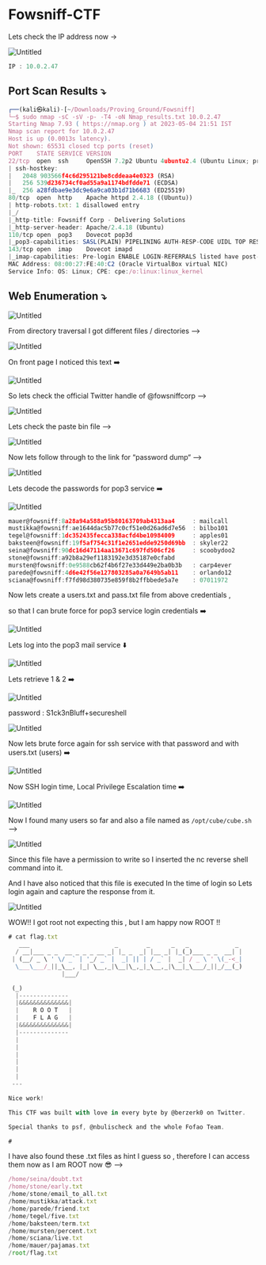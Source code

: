 # Fowsniff-CTF

Lets check the IP address now →

![Untitled](Fowsniff-CTF/Untitled.png)

```jsx
IP : 10.0.2.47
```

## Port Scan Results ⤵️

```jsx
┌──(kali㉿kali)-[~/Downloads/Proving_Ground/Fowsniff]
└─$ sudo nmap -sC -sV -p- -T4 -oN Nmap_results.txt 10.0.2.47
Starting Nmap 7.93 ( https://nmap.org ) at 2023-05-04 21:51 IST
Nmap scan report for 10.0.2.47
Host is up (0.0013s latency).
Not shown: 65531 closed tcp ports (reset)
PORT    STATE SERVICE VERSION
22/tcp  open  ssh     OpenSSH 7.2p2 Ubuntu 4ubuntu2.4 (Ubuntu Linux; protocol 2.0)
| ssh-hostkey: 
|   2048 903566f4c6d295121be8cddeaa4e0323 (RSA)
|   256 539d236734cf0ad55a9a1174bdfdde71 (ECDSA)
|_  256 a28fdbae9e3dc9e6a9ca03b1d71b6683 (ED25519)
80/tcp  open  http    Apache httpd 2.4.18 ((Ubuntu))
| http-robots.txt: 1 disallowed entry 
|_/
|_http-title: Fowsniff Corp - Delivering Solutions
|_http-server-header: Apache/2.4.18 (Ubuntu)
110/tcp open  pop3    Dovecot pop3d
|_pop3-capabilities: SASL(PLAIN) PIPELINING AUTH-RESP-CODE UIDL TOP RESP-CODES USER CAPA
143/tcp open  imap    Dovecot imapd
|_imap-capabilities: Pre-login ENABLE LOGIN-REFERRALS listed have post-login capabilities more OK AUTH=PLAINA0001 ID SASL-IR LITERAL+ IDLE IMAP4rev1
MAC Address: 08:00:27:FE:40:C2 (Oracle VirtualBox virtual NIC)
Service Info: OS: Linux; CPE: cpe:/o:linux:linux_kernel
```

## Web Enumeration ⤵️

![Untitled](Fowsniff-CTF/Untitled%201.png)

From directory traversal I got different files / directories —>

![Untitled](Fowsniff-CTF/Untitled%202.png)

On front page I noticed this text ➡️

![Untitled](Fowsniff-CTF/Untitled%203.png)

So lets check the official Twitter handle of @fowsniffcorp —>

![Untitled](Fowsniff-CTF/Untitled%204.png)

Lets check the paste bin file —> 

![Untitled](Fowsniff-CTF/Untitled%205.png)

Now lets follow through to the link for “password dump“ —>

![Untitled](Fowsniff-CTF/Untitled%206.png)

Lets decode the passwords for pop3 service ➡️

![Untitled](Fowsniff-CTF/Untitled%207.png)

```jsx
mauer@fowsniff:8a28a94a588a95b80163709ab4313aa4		: mailcall
mustikka@fowsniff:ae1644dac5b77c0cf51e0d26ad6d7e56	: bilbo101
tegel@fowsniff:1dc352435fecca338acfd4be10984009		: apples01
baksteen@fowsniff:19f5af754c31f1e2651edde9250d69bb	: skyler22
seina@fowsniff:90dc16d47114aa13671c697fd506cf26		: scoobydoo2
stone@fowsniff:a92b8a29ef1183192e3d35187e0cfabd
mursten@fowsniff:0e9588cb62f4b6f27e33d449e2ba0b3b	: carp4ever
parede@fowsniff:4d6e42f56e127803285a0a7649b5ab11	: orlando12
sciana@fowsniff:f7fd98d380735e859f8b2ffbbede5a7e	: 07011972
```

Now lets create a users.txt and pass.txt file from above credentials ,

so that  I can brute force for pop3 service login credentials ➡️

![Untitled](Fowsniff-CTF/Untitled%208.png)

Lets log into the pop3 mail service ⬇️

![Untitled](Fowsniff-CTF/Untitled%209.png)

Lets retrieve  1 & 2 ➡️

![Untitled](Fowsniff-CTF/Untitled%2010.png)

password : S1ck3nBluff+secureshell

![Untitled](Fowsniff-CTF/Untitled%2011.png)

Now lets brute force again for ssh service with that password and with users.txt (users) ➡️

![Untitled](Fowsniff-CTF/Untitled%2012.png)

Now SSH login time, Local Privilege Escalation time ➡️ 

![Untitled](Fowsniff-CTF/Untitled%2013.png)

Now I found many users so far and also a file named as `/opt/cube/cube.sh` —>

![Untitled](Fowsniff-CTF/Untitled%2014.png)

Since this file have a permission to write so I inserted the nc reverse shell command into it.

And I have also noticed that this file is executed In the time of login so Lets login again and capture the response from it.

![Untitled](Fowsniff-CTF/Untitled%2015.png)

WOW!! I got root not expecting this , but I am happy now ROOT !!

```jsx
# cat flag.txt
   ___                        _        _      _   _             _ 
  / __|___ _ _  __ _ _ _ __ _| |_ _  _| |__ _| |_(_)___ _ _  __| |
 | (__/ _ \ ' \/ _` | '_/ _` |  _| || | / _` |  _| / _ \ ' \(_-<_|
  \___\___/_||_\__, |_| \__,_|\__|\_,_|_\__,_|\__|_\___/_||_/__(_)
               |___/ 

 (_)
  |--------------
  |&&&&&&&&&&&&&&|
  |    R O O T   |
  |    F L A G   |
  |&&&&&&&&&&&&&&|
  |--------------
  |
  |
  |
  |
  |
  |
 ---

Nice work!

This CTF was built with love in every byte by @berzerk0 on Twitter.

Special thanks to psf, @nbulischeck and the whole Fofao Team.

#
```

I have also found these .txt files as hint I guess so , therefore I can access them now as I am ROOT now 😎 —>

```jsx
/home/seina/doubt.txt
/home/stone/early.txt
/home/stone/email_to_all.txt
/home/mustikka/attack.txt
/home/parede/friend.txt
/home/tegel/five.txt
/home/baksteen/term.txt
/home/mursten/percent.txt
/home/sciana/live.txt
/home/mauer/pajamas.txt
/root/flag.txt
```